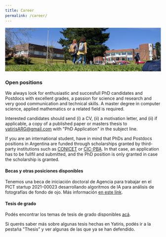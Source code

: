 ```yaml
---
title: Career
permalink: /career/
---
```


![](/images/others/campus.jpg)

### Open positions

We always look for enthusiastic and succesfull PhD candidates and Postdocs with excellent grades, a passion for science and research and very good communication and technical skills. A master degree in computer science, applied mathematics or a related field is required.

Interested candidates should send (i) a CV, (ii) a motivation letter, and (ii) if applicable, a copy of a published paper or masters thesis to
[yatirisARG@gmail.com](mailto:yatirisARG@gmail.com) with "PhD Application" in the subject line.

If you are an international student, have in mind that PhDs and Postdocs positions in Argentina are funded through scholarships granted by third-party institutions such as [CONICET](https://www.conicet.gov.ar/?lan=en) or [CIC-PBA](https://www.gba.gob.ar/cic). In that case, an application has to be fullfil and submitted, and the PhD position is only granted in case the scholarship is granted.


#### Becas y otras posiciones disponibles

Tenemos una beca de iniciación doctoral de Agencia para trabajar en el PICT startup 2021-00023 desarrollando algoritmos de IA para análisis de fotografías de fondo de ojo. Más información [en este link](https://ignaciorlando.github.io/post/2022-open-position-agencia/).

[//]: <> (No tenemos por ahora ninguna postulación abierta disponible. Si de todas formas te interesa hacer un doctorado con nosotros, seguí las instrucciones de más arriba!)


#### Tesis de grado

Podés encontrar los temas de tesis de grado disponibles [acá](https://www.exa.unicen.edu.ar/es/piexa/banco-tesis?fbclid=IwAR1BIL_KaQu2l5eW9_qcoZyj0upEkYhDkvVXucW0TrXw6okvpQN9mGXbAiQ).

Si querés saber más sobre algunas tesis hechas en Yatiris, podés ir a la pestaña "Thesis" y ver algunas de las que ya se han defendido.